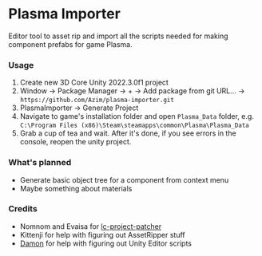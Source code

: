 # Plasma Importer
Editor tool to asset rip and import all the scripts needed for making component prefabs for game Plasma.

### Usage
1. Create new 3D Core Unity 2022.3.0f1 project
2. Window -> Package Manager -> + -> Add package from git URL... -> `https://github.com/Azim/plasma-importer.git`
3. PlasmaImporter -> Generate Project
4. Navigate to game's installation folder and open `Plasma_Data` folder, e.g. `C:\Program Files (x86)\Steam\steamapps\common\Plasma\Plasma_Data`
5. Grab a cup of tea and wait. After it's done, if you see errors in the console, reopen the unity project.

### What's planned
- Generate basic object tree for a component from context menu
- Maybe something about materials

### Credits
- Nomnom and Evaisa for [lc-project-patcher](https://github.com/nomnomab/lc-project-patcher)
- Kittenji for help with figuring out AssetRipper stuff
- [Damon](https://github.com/AlbinoGeek) for help with figuring out Unity Editor scripts
